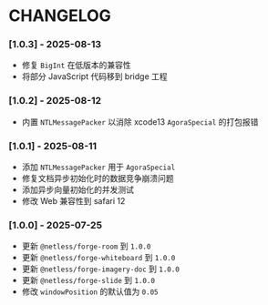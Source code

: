# CHANGELOG

### [1.0.3] - 2025-08-13
- 修复 `BigInt` 在低版本的兼容性
- 将部分 JavaScript 代码移到 bridge 工程

### [1.0.2] - 2025-08-12
- 内置 `NTLMessagePacker` 以消除 xcode13 `AgoraSpecial` 的打包报错
  
### [1.0.1] - 2025-08-11
- 添加 `NTLMessagePacker` 用于 `AgoraSpecial`
- 修复文档异步初始化时的数据竞争崩溃问题
- 添加异步向量初始化的并发测试
- 修改 Web 兼容性到 safari 12

### [1.0.0] - 2025-07-25
- 更新 `@netless/forge-room` 到 `1.0.0`
- 更新 `@netless/forge-whiteboard` 到 `1.0.0`
- 更新 `@netless/forge-imagery-doc` 到 `1.0.0`
- 更新 `@netless/forge-slide` 到 `1.0.0`
- 修改 `windowPosition` 的默认值为 `0.05`